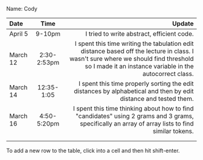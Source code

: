 Name: Cody

| Date     |    Time     |                                                                                                                                                                                          Update |
|:---------|:-----------:|------------------------------------------------------------------------------------------------------------------------------------------------------------------------------------------------:|
| April 5  |   9-10pm    |                                                                                                                                                      I tried to write abstract, efficient code. |
| March 12 | 2:30-2:53pm | I spent this time writing the tabulation edit distance based off the lecture in class. I wasn't sure where we should find threshold so I made it an instance variable in the autocorrect class. |
| March 14 | 12:35-1:05  |                                                                                I spent this time properly sorting the edit distances by alphabetical and then by edit distance and tested them. |
| March 16 | 4:50-5:20pm |                                               I spent this time thinking about how to find "candidates" using 2 grams and 3 grams, specifically an array of array lists to find similar tokens. |
|          |             |                                                                                                                                                                                                 |
|          |             |                                                                                                                                                                                                 |


To add a new row to the table, click into a cell and then hit shift-enter.
